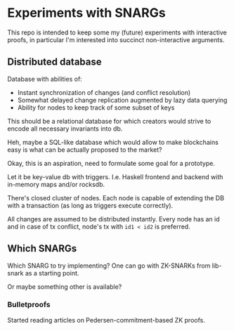 # Experiments with SNARGs

This repo is intended to keep some my (future) experiments
with interactive proofs, in particular I'm interested into
succinct non-interactive arguments.

## Distributed database

Database with abilities of:

* Instant synchronization of changes (and conflict resolution)
* Somewhat delayed change replication augmented by lazy data querying
* Ability for nodes to keep track of some subset of keys

This should be a relational database for which creators would strive to
encode all necessary invariants into db.

Heh, maybe a SQL-like database which would allow to make blockchains
easy is what can be actually proposed to the market?

Okay, this is an aspiration, need to formulate some goal for a prototype.

Let it be key-value db with triggers.
I.e. Haskell frontend and backend with in-memory maps and/or rocksdb.

There's closed cluster of nodes.
Each node is capable of extending the DB with a transaction
(as long as triggers execute correctly).

All changes are assumed to be distributed instantly.
Every node has an id and in case of tx conflict, node's tx with
`id1 < id2` is preferred.


## Which SNARGs

Which SNARG to try implementing?
One can go with ZK-SNARKs from lib-snark as a starting point.

Or maybe something other is available?

### Bulletproofs

Started reading articles on Pedersen-commitment-based ZK proofs.

